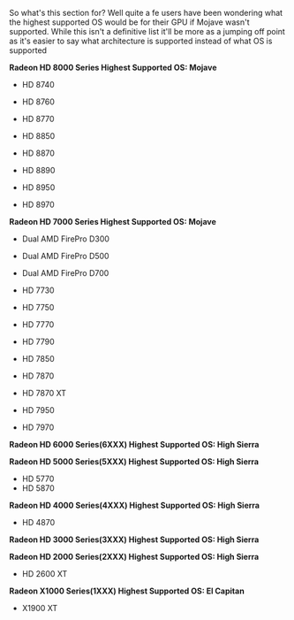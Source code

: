 So what's this section for? Well quite a fe users have been wondering what the highest supported OS would be for their GPU if Mojave wasn't supported. While this isn't a definitive list it'll be more as a jumping off point as it's easier to say what architecture is supported instead of what OS is supported

**Radeon HD 8000 Series Highest Supported OS: Mojave**

* HD 8740
* HD 8760
* HD 8770

* HD 8850
* HD 8870
* HD 8890

* HD 8950
* HD 8970


**Radeon HD 7000 Series Highest Supported OS: Mojave**

* Dual AMD FirePro D300
* Dual AMD FirePro D500
* Dual AMD FirePro D700

* HD 7730
* HD 7750
* HD 7770
* HD 7790

* HD 7850
* HD 7870
* HD 7870 XT

* HD 7950
* HD 7970

**Radeon HD 6000 Series(6XXX) Highest Supported OS: High Sierra**

**Radeon HD 5000 Series(5XXX) Highest Supported OS: High Sierra**

* HD 5770
* HD 5870 

**Radeon HD 4000 Series(4XXX) Highest Supported OS: High Sierra**

* HD 4870

**Radeon HD 3000 Series(3XXX) Highest Supported OS: High Sierra**

**Radeon HD 2000 Series(2XXX) Highest Supported OS: High Sierra**

* HD 2600 XT

**Radeon X1000 Series(1XXX) Highest Supported OS: El Capitan**

* X1900 XT





